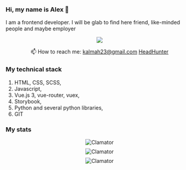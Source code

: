### Hi, my name is Alex 👋
I am a frontend developer. I will be glab to find here friend, like-minded people and maybe employer

<p align='center'>
   <a href="https://t.me/Clamator">
       <img src="https://img.shields.io/badge/Telegram-2CA5E0?style=for-the-badge&logo=telegram&logoColor=white"/>
   </a>
<p align='center'>
   📫 How to reach me: <a href='mailto:kalmah23@gmail.com'>kalmah23@gmail.com</a>
   <a href='https://hh.ru/resume/d7004044ff09bc7cc80039ed1f38646d596769'>HeadHunter</a>

</p>

### My technical stack
1. HTML, CSS, SCSS,
2. Javascript,
3. Vue.js 3, vue-router, vuex, 
4. Storybook, 
5. Python and several python libraries, 
6. GIT

### My stats
   <p align="center" style='margin: 8px 4px;'>
        <img src="https://github-readme-stats.vercel.app/api/top-langs?username=Clamator&show_icons=true&locale=en&layout=compact&theme=gruvbox&langs_count=10" alt="Clamator" />
    </p>
    <p align="center" style='margin: 8px 4px;'>
        <img src="https://github-readme-stats.vercel.app/api?username=Clamator&show_icons=true&locale=en&theme=gruvbox" alt="Clamator" />
    </p>
    <p align="center" style='margin: 8px 4px;'>
        <img src="https://github-readme-streak-stats.herokuapp.com/?user=Clamator&theme=gruvbox" alt="Clamator" />
    </p>


<!--
**Clamator/Clamator** is a ✨ _special_ ✨ repository because its `README.md` (this file) appears on your GitHub profile.

Here are some ideas to get you started:

- 🔭 I’m currently working on ...
- 🌱 I’m currently learning ...
- 👯 I’m looking to collaborate on ...
- 🤔 I’m looking for help with ...
- 💬 Ask me about ...
- 📫 How to reach me: ...
- 😄 Pronouns: ...
- ⚡ Fun fact: ...
-->
